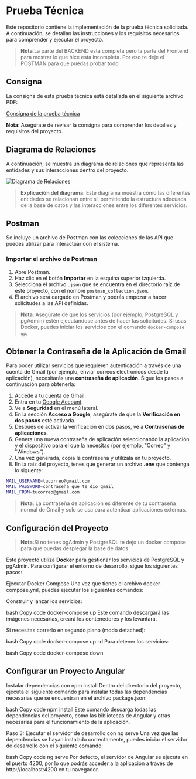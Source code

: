 # Prueba Técnica

Este repositorio contiene la implementación de la prueba técnica solicitada. A continuación, se detallan las instrucciones y los requisitos necesarios para comprender y ejecutar el proyecto.

> **Nota**:La parte del BACKEND esta completa pero la parte del Frontend para mostrar lo que hice esta incompleta. Por eso te deje el POSTMAN para que puedas probar todo

## Consigna

La consigna de esta prueba técnica está detallada en el siguiente archivo PDF:

[Consigna de la prueba técnica](consigna.pdf)

**Nota**: Asegúrate de revisar la consigna para comprender los detalles y requisitos del proyecto.

## Diagrama de Relaciones

A continuación, se muestra un diagrama de relaciones que representa las entidades y sus interacciones dentro del proyecto.

![Diagrama de Relaciones](ruta/a/tu/diagrama_relaciones.png)

> **Explicación del diagrama**: Este diagrama muestra cómo las diferentes entidades se relacionan entre sí, permitiendo la estructura adecuada de la base de datos y las interacciones entre los diferentes servicios.

## Postman

Se incluye un archivo de Postman con las colecciones de las API que puedes utilizar para interactuar con el sistema.

### Importar el archivo de Postman

1. Abre Postman.
2. Haz clic en el botón **Importar** en la esquina superior izquierda.
3. Selecciona el archivo `.json` que se encuentra en el directorio raíz de este proyecto, con el nombre `postman_collection.json`.
4. El archivo será cargado en Postman y podrás empezar a hacer solicitudes a las API definidas.

> **Nota**: Asegúrate de que los servicios (por ejemplo, PostgreSQL y pgAdmin) estén ejecutándose antes de hacer las solicitudes. Si usas Docker, puedes iniciar los servicios con el comando `docker-compose up`.

## Obtener la Contraseña de la Aplicación de Gmail

Para poder utilizar servicios que requieren autenticación a través de una cuenta de Gmail (por ejemplo, enviar correos electrónicos desde la aplicación), necesitarás una **contraseña de aplicación**. Sigue los pasos a continuación para obtenerla:

1. Accede a tu cuenta de Gmail.
2. Entra en tu [Google Account](https://myaccount.google.com/).
3. Ve a **Seguridad** en el menú lateral.
4. En la sección **Acceso a Google**, asegúrate de que la **Verificación en dos pasos** esté activada.
5. Después de activar la verificación en dos pasos, ve a **Contraseñas de aplicaciones**.
6. Genera una nueva contraseña de aplicación seleccionando la aplicación y el dispositivo para el que la necesitas (por ejemplo, "Correo" y "Windows").
7. Una vez generada, copia la contraseña y utilízala en tu proyecto.
8. En la raiz del proyecto, tenes que generar un archivo **.env** que contenga lo siguente:

 ```bash
MAIL_USERNAME=tucorreo@gmail.com
MAIL_PASSWORD=contraseña que te dio gmail
MAIL_FROM=tucorreo@gmail.com
```

> **Nota**: La contraseña de aplicación es diferente de tu contraseña normal de Gmail y solo se usa para autenticar aplicaciones externas.


## Configuración del Proyecto

> **Nota**:Si no tenes pgAdmin y PostgreSQL te dejo un docker compose para que puedas desplegar la base de datos 

Este proyecto utiliza **Docker** para gestionar los servicios de PostgreSQL y pgAdmin. Para configurar el entorno de desarrollo, sigue los siguientes pasos:

 Ejecutar Docker Compose
Una vez que tienes el archivo docker-compose.yml, puedes ejecutar los siguientes comandos:

Construir y lanzar los servicios:

bash
Copy code
docker-compose up
Este comando descargará las imágenes necesarias, creará los contenedores y los levantará.

Si necesitas correrlo en segundo plano (modo detached):

bash
Copy code
docker-compose up -d
Para detener los servicios:

bash
Copy code
docker-compose down


## Configurar un Proyecto Angular

 Instalar dependencias con npm install
Dentro del directorio del proyecto, ejecuta el siguiente comando para instalar todas las dependencias necesarias que se encuentran en el archivo package.json:

bash
Copy code
npm install
Este comando descarga todas las dependencias del proyecto, como las bibliotecas de Angular y otras necesarias para el funcionamiento de la aplicación.

Paso 3: Ejecutar el servidor de desarrollo con ng serve
Una vez que las dependencias se hayan instalado correctamente, puedes iniciar el servidor de desarrollo con el siguiente comando:

bash
Copy code
ng serve
Por defecto, el servidor de Angular se ejecuta en el puerto 4200, por lo que podrás acceder a la aplicación a través de http://localhost:4200 en tu navegador.
